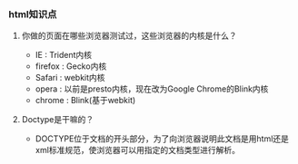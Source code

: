 ### html知识点    
    
1. 你做的页面在哪些浏览器测试过，这些浏览器的内核是什么？    
    - IE : Trident内核   
    - firefox : Gecko内核   
    - Safari : webkit内核
    - opera : 以前是presto内核，现在改为Google Chrome的Blink内核
    - chrome : Blink(基于webkit)

2. Doctype是干嘛的？
    - DOCTYPE位于文档的开头部分，为了向浏览器说明此文档是用html还是xml标准规范，使浏览器可以用指定的文档类型进行解析。
